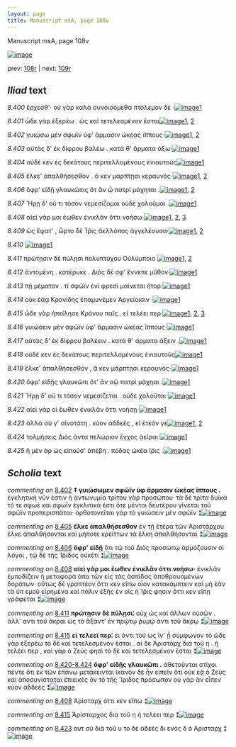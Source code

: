 ```yaml
---
layout: page
title: Manuscript msA, page 108v
---
```


Manuscript msA, page 108v

[![image](http://www.homermultitext.org/iipsrv?OBJ=IIP,1.0&FIF=/project/homer/pyramidal/deepzoom/hmt/vaimg/2017a/VA108VN_0611.tif&WID=100&CVT=JPEG)](http://www.homermultitext.org/ict2/?urn=urn:cite2:hmt:vaimg.2017a:VA108VN_0611)

prev:  [108r](../108r) | next:  [109r](../109r)

## *Iliad* text

*8.400* <a id="8.400"/> ἔρχεσθ'· οὐ γὰρ καλὰ συνοισόμεθα πτόλεμον δὲ ·[![image](http://www.homermultitext.org/iipsrv?OBJ=IIP,1.0&FIF=/project/homer/pyramidal/deepzoom/hmt/vaimg/2017a/VA108VN_0611.tif&RGN=0.4665,0.2382,0.3744,0.0338&WID=1000&CVT=JPEG)](http://www.homermultitext.org/ict2/?urn=urn:cite2:hmt:vaimg.2017a:VA108VN_0611@0.4665,0.2382,0.3744,0.0338)[1](#msA_8.1)

*8.401* <a id="8.401"/> ὧδε γὰρ ἐξερέω . ὡς καὶ τετελεσμένον ἔσται[![image](http://www.homermultitext.org/iipsrv?OBJ=IIP,1.0&FIF=/project/homer/pyramidal/deepzoom/hmt/vaimg/2017a/VA108VN_0611.tif&RGN=0.4665,0.2585,0.3473,0.0331&WID=1000&CVT=JPEG)](http://www.homermultitext.org/ict2/?urn=urn:cite2:hmt:vaimg.2017a:VA108VN_0611@0.4665,0.2585,0.3473,0.0331)[1](#msA_8.1), [2](#msAim_8.2002)

*8.402* <a id="8.402"/> γυιώσω μέν σφωϊν ὑφ' ἅρμασιν ὠκέας ἵππους·[![image](http://www.homermultitext.org/iipsrv?OBJ=IIP,1.0&FIF=/project/homer/pyramidal/deepzoom/hmt/vaimg/2017a/VA108VN_0611.tif&RGN=0.4695,0.2757,0.3784,0.0383&WID=1000&CVT=JPEG)](http://www.homermultitext.org/ict2/?urn=urn:cite2:hmt:vaimg.2017a:VA108VN_0611@0.4695,0.2757,0.3784,0.0383)[1](#msA_8.1), [2](#msA_8.258)

*8.403* <a id="8.403"/> αὐτὰς δ' ἐκ δίφρου βαλέω . κατά θ' ἅρματα άξω·[![image](http://www.homermultitext.org/iipsrv?OBJ=IIP,1.0&FIF=/project/homer/pyramidal/deepzoom/hmt/vaimg/2017a/VA108VN_0611.tif&RGN=0.4715,0.2968,0.3984,0.0316&WID=1000&CVT=JPEG)](http://www.homermultitext.org/ict2/?urn=urn:cite2:hmt:vaimg.2017a:VA108VN_0611@0.4715,0.2968,0.3984,0.0316)[1](#msA_8.1)

*8.404* <a id="8.404"/> οὐδέ κεν ἐς δεκάτους περιτελλομένους ἐνιαυτοὺς[![image](http://www.homermultitext.org/iipsrv?OBJ=IIP,1.0&FIF=/project/homer/pyramidal/deepzoom/hmt/vaimg/2017a/VA108VN_0611.tif&RGN=0.4695,0.3156,0.4064,0.0301&WID=1000&CVT=JPEG)](http://www.homermultitext.org/ict2/?urn=urn:cite2:hmt:vaimg.2017a:VA108VN_0611@0.4695,0.3156,0.4064,0.0301)[1](#msA_8.1)

*8.405* <a id="8.405"/> ἕλκε' ἀπαλθήσεσθον . ἅ κεν μάρπτῃσι κεραυνός·[![image](http://www.homermultitext.org/iipsrv?OBJ=IIP,1.0&FIF=/project/homer/pyramidal/deepzoom/hmt/vaimg/2017a/VA108VN_0611.tif&RGN=0.4675,0.3358,0.4194,0.0308&WID=1000&CVT=JPEG)](http://www.homermultitext.org/ict2/?urn=urn:cite2:hmt:vaimg.2017a:VA108VN_0611@0.4675,0.3358,0.4194,0.0308)[1](#msA_8.259), [2](#msA_8.1)

*8.406* <a id="8.406"/> ὄφρ' εἰδῇ γλαυκῶπις ὅτ ἂν ᾧ πατρὶ μάχηται .[![image](http://www.homermultitext.org/iipsrv?OBJ=IIP,1.0&FIF=/project/homer/pyramidal/deepzoom/hmt/vaimg/2017a/VA108VN_0611.tif&RGN=0.4585,0.3569,0.4284,0.0338&WID=1000&CVT=JPEG)](http://www.homermultitext.org/ict2/?urn=urn:cite2:hmt:vaimg.2017a:VA108VN_0611@0.4585,0.3569,0.4284,0.0338)[1](#msA_8.1), [2](#msA_8.260)

*8.407* <a id="8.407"/> Ἥρῃ δ' οὔ τι τόσον 					νεμεσίζομαι οὐδὲ χολοῦμαι .[![image](http://www.homermultitext.org/iipsrv?OBJ=IIP,1.0&FIF=/project/homer/pyramidal/deepzoom/hmt/vaimg/2017a/VA108VN_0611.tif&RGN=0.4545,0.3742,0.4154,0.0353&WID=1000&CVT=JPEG)](http://www.homermultitext.org/ict2/?urn=urn:cite2:hmt:vaimg.2017a:VA108VN_0611@0.4545,0.3742,0.4154,0.0353)[1](#msA_8.1)

*8.408* <a id="8.408"/> αἰεὶ γάρ μοι έωθεν ἐνικλᾶν ὅττι νοήσω·[![image](http://www.homermultitext.org/iipsrv?OBJ=IIP,1.0&FIF=/project/homer/pyramidal/deepzoom/hmt/vaimg/2017a/VA108VN_0611.tif&RGN=0.4545,0.3944,0.3764,0.0323&WID=1000&CVT=JPEG)](http://www.homermultitext.org/ict2/?urn=urn:cite2:hmt:vaimg.2017a:VA108VN_0611@0.4545,0.3944,0.3764,0.0323)[1](#msA_8.261), [2](#msA_8.1), [3](#msAim_8.266)

*8.409* <a id="8.409"/> ὡς ἔφατ' , ὦρτο δὲ Ἶ̈ρις ἀελλόπος ἀγγελέουσα·[![image](http://www.homermultitext.org/iipsrv?OBJ=IIP,1.0&FIF=/project/homer/pyramidal/deepzoom/hmt/vaimg/2017a/VA108VN_0611.tif&RGN=0.4655,0.4132,0.3624,0.0301&WID=1000&CVT=JPEG)](http://www.homermultitext.org/ict2/?urn=urn:cite2:hmt:vaimg.2017a:VA108VN_0611@0.4655,0.4132,0.3624,0.0301)[1](#msA_8.262), [2](#msA_8.1)

*8.410* <a id="8.410"/> 				[![image](http://www.homermultitext.org/iipsrv?OBJ=IIP,1.0&FIF=/project/homer/pyramidal/deepzoom/hmt/vaimg/2017a/VA108VN_0611.tif&RGN=0.4649,0.8037,0.3423,0.0352&WID=1000&CVT=JPEG)](http://www.homermultitext.org/ict2/?urn=urn:cite2:hmt:vaimg.2017a:VA108VN_0611@0.4649,0.8037,0.3423,0.0352)[1](#msA_8.1)

*8.411* <a id="8.411"/> πρώτῃσιν δὲ πύλῃσι πολυπτύχου Οὐλύμποιο 				[![image](http://www.homermultitext.org/iipsrv?OBJ=IIP,1.0&FIF=/project/homer/pyramidal/deepzoom/hmt/vaimg/2017a/VA108VN_0611.tif&RGN=0.4595,0.4313,0.3614,0.0338&WID=1000&CVT=JPEG)](http://www.homermultitext.org/ict2/?urn=urn:cite2:hmt:vaimg.2017a:VA108VN_0611@0.4595,0.4313,0.3614,0.0338)[1](#msA_8.263), [2](#msA_8.1)

*8.412* <a id="8.412"/> ἀντομένη . κατέρυκε . Διὸς 					δέ σφ' ἔννεπε μῦθον·[![image](http://www.homermultitext.org/iipsrv?OBJ=IIP,1.0&FIF=/project/homer/pyramidal/deepzoom/hmt/vaimg/2017a/VA108VN_0611.tif&RGN=0.4725,0.4493,0.3984,0.0331&WID=1000&CVT=JPEG)](http://www.homermultitext.org/ict2/?urn=urn:cite2:hmt:vaimg.2017a:VA108VN_0611@0.4725,0.4493,0.3984,0.0331)[1](#msA_8.1)

*8.413* <a id="8.413"/> πῇ μέματον . τί σφῶϊν ἐνὶ φρεσὶ μαίνεται ῆτορ·[![image](http://www.homermultitext.org/iipsrv?OBJ=IIP,1.0&FIF=/project/homer/pyramidal/deepzoom/hmt/vaimg/2017a/VA108VN_0611.tif&RGN=0.4675,0.4688,0.4054,0.0331&WID=1000&CVT=JPEG)](http://www.homermultitext.org/ict2/?urn=urn:cite2:hmt:vaimg.2017a:VA108VN_0611@0.4675,0.4688,0.4054,0.0331)[1](#msA_8.1)

*8.414* <a id="8.414"/> οὐκ ἐάᾳ Κρονίδης 					ἐπαμυνέμεν Ἀργείοισιν ·[![image](http://www.homermultitext.org/iipsrv?OBJ=IIP,1.0&FIF=/project/homer/pyramidal/deepzoom/hmt/vaimg/2017a/VA108VN_0611.tif&RGN=0.4755,0.4891,0.3964,0.0316&WID=1000&CVT=JPEG)](http://www.homermultitext.org/ict2/?urn=urn:cite2:hmt:vaimg.2017a:VA108VN_0611@0.4755,0.4891,0.3964,0.0316)[1](#msA_8.1)

*8.415* <a id="8.415"/> ὧδε γὰρ ἠπείλησε Κρόνου παῖς . εἰ τελέει περ·[![image](http://www.homermultitext.org/iipsrv?OBJ=IIP,1.0&FIF=/project/homer/pyramidal/deepzoom/hmt/vaimg/2017a/VA108VN_0611.tif&RGN=0.4745,0.5071,0.4024,0.0308&WID=1000&CVT=JPEG)](http://www.homermultitext.org/ict2/?urn=urn:cite2:hmt:vaimg.2017a:VA108VN_0611@0.4745,0.5071,0.4024,0.0308)[1](#msAim_8.267), [2](#msA_8.1), [3](#msA_8.264)

*8.416* <a id="8.416"/> γυιώσειν μὲν σφῶϊν ὑφ' ἅρμασιν ὠκέας ἵππους·[![image](http://www.homermultitext.org/iipsrv?OBJ=IIP,1.0&FIF=/project/homer/pyramidal/deepzoom/hmt/vaimg/2017a/VA108VN_0611.tif&RGN=0.4735,0.5267,0.4114,0.0323&WID=1000&CVT=JPEG)](http://www.homermultitext.org/ict2/?urn=urn:cite2:hmt:vaimg.2017a:VA108VN_0611@0.4735,0.5267,0.4114,0.0323)[1](#msA_8.1)

*8.417* <a id="8.417"/> αὐτὰς δ' ἐκ δίφρου βαλέειν . κατά θ' άρματα άξειν .[![image](http://www.homermultitext.org/iipsrv?OBJ=IIP,1.0&FIF=/project/homer/pyramidal/deepzoom/hmt/vaimg/2017a/VA108VN_0611.tif&RGN=0.4785,0.544,0.4204,0.0323&WID=1000&CVT=JPEG)](http://www.homermultitext.org/ict2/?urn=urn:cite2:hmt:vaimg.2017a:VA108VN_0611@0.4785,0.544,0.4204,0.0323)[1](#msA_8.1)

*8.418* <a id="8.418"/> οὐδέ κεν ἐς δεκάτους περιτελλομένους ἐνιαυτοὺς[![image](http://www.homermultitext.org/iipsrv?OBJ=IIP,1.0&FIF=/project/homer/pyramidal/deepzoom/hmt/vaimg/2017a/VA108VN_0611.tif&RGN=0.4775,0.5605,0.4194,0.0346&WID=1000&CVT=JPEG)](http://www.homermultitext.org/ict2/?urn=urn:cite2:hmt:vaimg.2017a:VA108VN_0611@0.4775,0.5605,0.4194,0.0346)[1](#msA_8.1)

*8.419* <a id="8.419"/> ἕλκε' ἀπαλθήσεσθον , ἅ κεν μάρπτῃσι κεραυνός·[![image](http://www.homermultitext.org/iipsrv?OBJ=IIP,1.0&FIF=/project/homer/pyramidal/deepzoom/hmt/vaimg/2017a/VA108VN_0611.tif&RGN=0.4785,0.58,0.4204,0.0376&WID=1000&CVT=JPEG)](http://www.homermultitext.org/ict2/?urn=urn:cite2:hmt:vaimg.2017a:VA108VN_0611@0.4785,0.58,0.4204,0.0376)[1](#msA_8.1)

*8.420* <a id="8.420"/> ὄφρ' εἰδῇς γλαυκῶπι ὅτ' ἂν σῷ πατρὶ μάχηαι .[![image](http://www.homermultitext.org/iipsrv?OBJ=IIP,1.0&FIF=/project/homer/pyramidal/deepzoom/hmt/vaimg/2017a/VA108VN_0611.tif&RGN=0.4575,0.5995,0.4304,0.0376&WID=1000&CVT=JPEG)](http://www.homermultitext.org/ict2/?urn=urn:cite2:hmt:vaimg.2017a:VA108VN_0611@0.4575,0.5995,0.4304,0.0376)[1](#msA_8.1)

*8.421* <a id="8.421"/> Ἥρῃ δ' οὔ τι τόσον 					νεμεσίζεται . οὐδε χολοῦται·[![image](http://www.homermultitext.org/iipsrv?OBJ=IIP,1.0&FIF=/project/homer/pyramidal/deepzoom/hmt/vaimg/2017a/VA108VN_0611.tif&RGN=0.4545,0.6191,0.4154,0.0361&WID=1000&CVT=JPEG)](http://www.homermultitext.org/ict2/?urn=urn:cite2:hmt:vaimg.2017a:VA108VN_0611@0.4545,0.6191,0.4154,0.0361)[1](#msA_8.1)

*8.422* <a id="8.422"/> αἰεὶ γάρ οἱ ἕωθεν ἐνικλᾶν ὅττι νοήσῃ·[![image](http://www.homermultitext.org/iipsrv?OBJ=IIP,1.0&FIF=/project/homer/pyramidal/deepzoom/hmt/vaimg/2017a/VA108VN_0611.tif&RGN=0.4505,0.6379,0.3844,0.0383&WID=1000&CVT=JPEG)](http://www.homermultitext.org/ict2/?urn=urn:cite2:hmt:vaimg.2017a:VA108VN_0611@0.4505,0.6379,0.3844,0.0383)[1](#msA_8.1)

*8.423* <a id="8.423"/> ἀλλὰ σύ γ' αἰνοτάτη . κύον ἀδδεὲς , εἰ ἐτεόν γε[![image](http://www.homermultitext.org/iipsrv?OBJ=IIP,1.0&FIF=/project/homer/pyramidal/deepzoom/hmt/vaimg/2017a/VA108VN_0611.tif&RGN=0.4535,0.6551,0.4084,0.0398&WID=1000&CVT=JPEG)](http://www.homermultitext.org/ict2/?urn=urn:cite2:hmt:vaimg.2017a:VA108VN_0611@0.4535,0.6551,0.4084,0.0398)[1](#msA_8.1), [2](#msAim_8.268)

*8.424* <a id="8.424"/> τολμήσεις Διὸς ἄντα 					πελώριον ἔγχος ἀεῖραι·[![image](http://www.homermultitext.org/iipsrv?OBJ=IIP,1.0&FIF=/project/homer/pyramidal/deepzoom/hmt/vaimg/2017a/VA108VN_0611.tif&RGN=0.4535,0.6739,0.4134,0.0376&WID=1000&CVT=JPEG)](http://www.homermultitext.org/ict2/?urn=urn:cite2:hmt:vaimg.2017a:VA108VN_0611@0.4535,0.6739,0.4134,0.0376)[1](#msA_8.1)

*8.425* <a id="8.425"/> ἣ μὲν ὰρ ὡς εἰποῦσ' ἀπέβη . πόδας ὠκέα ῖ̈ρις .[![image](http://www.homermultitext.org/iipsrv?OBJ=IIP,1.0&FIF=/project/homer/pyramidal/deepzoom/hmt/vaimg/2017a/VA108VN_0611.tif&RGN=0.4725,0.6942,0.4104,0.0346&WID=1000&CVT=JPEG)](http://www.homermultitext.org/ict2/?urn=urn:cite2:hmt:vaimg.2017a:VA108VN_0611@0.4725,0.6942,0.4104,0.0346)[1](#msA_8.1)

## *Scholia* text

*commenting on* [8.402](#8.402)  <a id="msA_8.258"/> **‡ γυιώσωμεν σφῶϊν ὑφ ἅρμασιν ὠκέας ἵππους .** ἐγκλητικὴ νῦν ἐστιν ἡ ἀντωνυμία τρίτου γὰρ προσώπου· τὰ δὲ τρίτα δυϊκὰ τό τε σφωὲ καὶ σφωῒν ἐγκλιτικά ἐστι ὅτε μέντοι δευτέρου γίνεται τοῦ σφῶϊν προπερισπᾶται· ὀρθοτονεῖται γὰρ τὸ γυιώσειν μὲν σφῶϊν ⁑[![image](http://www.homermultitext.org/iipsrv?OBJ=IIP,1.0&FIF=/project/homer/pyramidal/deepzoom/hmt/vaimg/2017a/VA108VN_0611.tif&RGN=0.1728,0.1301,0.7148,0.0766&WID=1000&CVT=JPEG)](http://www.homermultitext.org/ict2/?urn=urn:cite2:hmt:vaimg.2017a:VA108VN_0611@0.1728,0.1301,0.7148,0.0766)

*commenting on* [8.405](#8.405)  <a id="msA_8.259"/> **ἕλκε ἀπαλθήσεσθον** ἐν τῇ ἑτέρα τῶν Ἀριστάρχου ἕλκε ἀπαλθήσονται καὶ μήποτε κρείττων τὰ ἕλκη ἀπαλθήσονται ⁑[![image](http://www.homermultitext.org/iipsrv?OBJ=IIP,1.0&FIF=/project/homer/pyramidal/deepzoom/hmt/vaimg/2017a/VA108VN_0611.tif&RGN=0.188,0.3289,0.2316,0.0781&WID=1000&CVT=JPEG)](http://www.homermultitext.org/ict2/?urn=urn:cite2:hmt:vaimg.2017a:VA108VN_0611@0.188,0.3289,0.2316,0.0781)

*commenting on* [8.406](#8.406)  <a id="msA_8.260"/> **ὄφρ' εἰδῇ** ὅτι τῷ τοῦ Διὸς προσώπῳ ἁρμόζουσιν οἱ λόγοι , τῷ δὲ τῆς Ί̈ριδος οὐκέτι ⁑[![image](http://www.homermultitext.org/iipsrv?OBJ=IIP,1.0&FIF=/project/homer/pyramidal/deepzoom/hmt/vaimg/2017a/VA108VN_0611.tif&RGN=0.1908,0.3887,0.2256,0.067&WID=1000&CVT=JPEG)](http://www.homermultitext.org/ict2/?urn=urn:cite2:hmt:vaimg.2017a:VA108VN_0611@0.1908,0.3887,0.2256,0.067)

*commenting on* [8.408](#8.408)  <a id="msA_8.261"/> **αἱεὶ γάρ μοι ἕωθεν ἐνικλᾶν όττι νοήσω·** ἐνικλᾶν ἐμποδίζειν ἡ μεταφορὰ ἀπο τῶν εἰς τὰς ἀσπίδας ἀποθραυομένων δοράτων· οὕτως δὲ γραπτέον ὅττι κεν εἴπω οἶον κατακάμπτειν καὶ μὴ ἐὰν τὰ ὑπ εμοῦ εἰρημένα καὶ πάλιν ἑξῆς ἐν οῖς ἡ Ί̈ρις φησιν ὅττι κεν εἴπῃ γράφεται ⁑[![image](http://www.homermultitext.org/iipsrv?OBJ=IIP,1.0&FIF=/project/homer/pyramidal/deepzoom/hmt/vaimg/2017a/VA108VN_0611.tif&RGN=0.184,0.435,0.2396,0.1589&WID=1000&CVT=JPEG)](http://www.homermultitext.org/ict2/?urn=urn:cite2:hmt:vaimg.2017a:VA108VN_0611@0.184,0.435,0.2396,0.1589)

*commenting on* [8.411](#8.411)  <a id="msA_8.263"/> **πρώτῃσιν δὲ πύλῃσι⁚** οὐχ ὡς καὶ ἄλλων οὐσῶν . ἀλλ' αντι τοῦ άκραι ὡς τὸ ἄξαντ' ἐν πρῴτῳ ῥυμῷ ἀντι τοῦ ἄκρῳ ⁑[![image](http://www.homermultitext.org/iipsrv?OBJ=IIP,1.0&FIF=/project/homer/pyramidal/deepzoom/hmt/vaimg/2017a/VA108VN_0611.tif&RGN=0.1828,0.6122,0.2492,0.082&WID=1000&CVT=JPEG)](http://www.homermultitext.org/ict2/?urn=urn:cite2:hmt:vaimg.2017a:VA108VN_0611@0.1828,0.6122,0.2492,0.082)

*commenting on* [8.415](#8.415)  <a id="msA_8.264"/> **εἰ τελεεἴ περ⁚** ει ἀντι τοῦ ως ἵν' ᾖ σύμφωνον τὸ ῶδε γὰρ ἐξερέω τὸ δὲ καὶ τετελεσμένον ἔσται . αἱ δε Ἀριστάρχ δια τοῦ η . ἠ τελέει περ , καὶ γὰρ ὁ Ζεὺς φησὶ τὸ δὲ καὶ τετελεσμένον ἔσται ⁑[![image](http://www.homermultitext.org/iipsrv?OBJ=IIP,1.0&FIF=/project/homer/pyramidal/deepzoom/hmt/vaimg/2017a/VA108VN_0611.tif&RGN=0.186,0.6756,0.278,0.1078&WID=1000&CVT=JPEG)](http://www.homermultitext.org/ict2/?urn=urn:cite2:hmt:vaimg.2017a:VA108VN_0611@0.186,0.6756,0.278,0.1078)

*commenting on* [8.420-8.424](#8.420-8.424)  <a id="msA_8.265"/> **ὄφρ' εἰδῇς γλαυκῶπι .** ἀθετοῦνται στίχοι πέντε ὅτι ἐκ τῶν ἐπάνω μετάκεινται ἱκανὸν δὲ ἦν εἰπεῖν ὅτι οὐκ εᾷ ὁ Ζεύς καὶ ἀποσυνίσταται ἐπιεικὲς ὃν τὸ τῆς Ἴριδος πρόσωπον οὐ γὰρ ἂν εἶπεν κύον ἀδδεές ⁑[![image](http://www.homermultitext.org/iipsrv?OBJ=IIP,1.0&FIF=/project/homer/pyramidal/deepzoom/hmt/vaimg/2017a/VA108VN_0611.tif&RGN=0.2048,0.7266,0.6672,0.0886&WID=1000&CVT=JPEG)](http://www.homermultitext.org/ict2/?urn=urn:cite2:hmt:vaimg.2017a:VA108VN_0611@0.2048,0.7266,0.6672,0.0886)

*commenting on* [8.408](#8.408)  <a id="msAim_8.266.comment"/> Ἀρίσταρχ όττι κεν εἴπω ⁑[![image](http://www.homermultitext.org/iipsrv?OBJ=IIP,1.0&FIF=/project/homer/pyramidal/deepzoom/hmt/vaimg/2017a/VA108VN_0611.tif&RGN=0.4084,0.4049,0.0516,0.0315&WID=1000&CVT=JPEG)](http://www.homermultitext.org/ict2/?urn=urn:cite2:hmt:vaimg.2017a:VA108VN_0611@0.4084,0.4049,0.0516,0.0315)

*commenting on* [8.415](#8.415)  <a id="msAim_8.267.comment"/> Ἀρίσταρχος δια τοῦ η ἠ τελέει περ ⁑[![image](http://www.homermultitext.org/iipsrv?OBJ=IIP,1.0&FIF=/project/homer/pyramidal/deepzoom/hmt/vaimg/2017a/VA108VN_0611.tif&RGN=0.4192,0.5164,0.0524,0.043&WID=1000&CVT=JPEG)](http://www.homermultitext.org/ict2/?urn=urn:cite2:hmt:vaimg.2017a:VA108VN_0611@0.4192,0.5164,0.0524,0.043)

*commenting on* [8.423](#8.423)  <a id="msAim_8.268.comment"/> ουτ σὺ διὰ τοῦ υ το δὲ ἀδεές δι ενὸς δ ὁ Αρισταρχ ⁑[![image](http://www.homermultitext.org/iipsrv?OBJ=IIP,1.0&FIF=/project/homer/pyramidal/deepzoom/hmt/vaimg/2017a/VA108VN_0611.tif&RGN=0.4184,0.6642,0.0524,0.0505&WID=1000&CVT=JPEG)](http://www.homermultitext.org/ict2/?urn=urn:cite2:hmt:vaimg.2017a:VA108VN_0611@0.4184,0.6642,0.0524,0.0505)